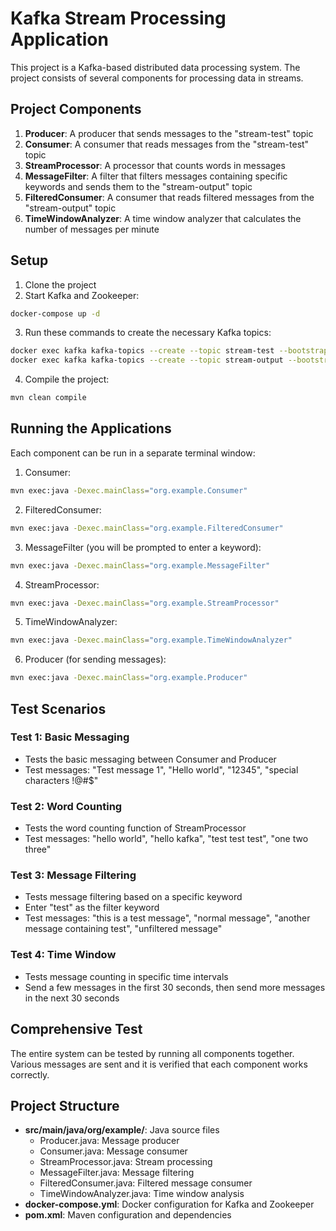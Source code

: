 # Kafka Stream Processing Application

This project is a Kafka-based distributed data processing system. The project consists of several components for processing data in streams.

## Project Components

1. **Producer**: A producer that sends messages to the "stream-test" topic
2. **Consumer**: A consumer that reads messages from the "stream-test" topic
3. **StreamProcessor**: A processor that counts words in messages
4. **MessageFilter**: A filter that filters messages containing specific keywords and sends them to the "stream-output" topic
5. **FilteredConsumer**: A consumer that reads filtered messages from the "stream-output" topic
6. **TimeWindowAnalyzer**: A time window analyzer that calculates the number of messages per minute

## Setup

1. Clone the project
2. Start Kafka and Zookeeper:

```bash
docker-compose up -d
```

3. Run these commands to create the necessary Kafka topics:

```bash
docker exec kafka kafka-topics --create --topic stream-test --bootstrap-server localhost:9092 --partitions 1 --replication-factor 1
docker exec kafka kafka-topics --create --topic stream-output --bootstrap-server localhost:9092 --partitions 1 --replication-factor 1
```

4. Compile the project:

```bash
mvn clean compile
```

## Running the Applications

Each component can be run in a separate terminal window:

1. Consumer:
```bash
mvn exec:java -Dexec.mainClass="org.example.Consumer"
```

2. FilteredConsumer:
```bash
mvn exec:java -Dexec.mainClass="org.example.FilteredConsumer"
```

3. MessageFilter (you will be prompted to enter a keyword):
```bash
mvn exec:java -Dexec.mainClass="org.example.MessageFilter"
```

4. StreamProcessor:
```bash
mvn exec:java -Dexec.mainClass="org.example.StreamProcessor"
```

5. TimeWindowAnalyzer:
```bash
mvn exec:java -Dexec.mainClass="org.example.TimeWindowAnalyzer"
```

6. Producer (for sending messages):
```bash
mvn exec:java -Dexec.mainClass="org.example.Producer"
```

## Test Scenarios

### Test 1: Basic Messaging
- Tests the basic messaging between Consumer and Producer
- Test messages: "Test message 1", "Hello world", "12345", "special characters !@#$"

### Test 2: Word Counting
- Tests the word counting function of StreamProcessor
- Test messages: "hello world", "hello kafka", "test test test", "one two three"

### Test 3: Message Filtering
- Tests message filtering based on a specific keyword
- Enter "test" as the filter keyword
- Test messages: "this is a test message", "normal message", "another message containing test", "unfiltered message"

### Test 4: Time Window
- Tests message counting in specific time intervals
- Send a few messages in the first 30 seconds, then send more messages in the next 30 seconds

## Comprehensive Test
The entire system can be tested by running all components together. Various messages are sent and it is verified that each component works correctly.

## Project Structure

- **src/main/java/org/example/**: Java source files
  - Producer.java: Message producer
  - Consumer.java: Message consumer
  - StreamProcessor.java: Stream processing
  - MessageFilter.java: Message filtering
  - FilteredConsumer.java: Filtered message consumer
  - TimeWindowAnalyzer.java: Time window analysis
- **docker-compose.yml**: Docker configuration for Kafka and Zookeeper
- **pom.xml**: Maven configuration and dependencies 